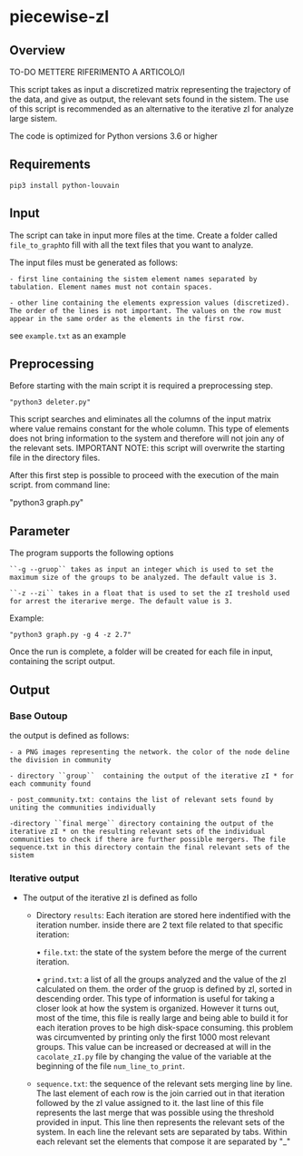 # piecewise-zI

## Overview

TO-DO METTERE RIFERIMENTO A ARTICOLO/I

This script takes as input a discretized matrix representing the trajectory of the data, and give as output, the relevant sets found in the sistem.
The use of this script is recommended as an alternative to the iterative zI for analyze large sistem.

The code is optimized for Python versions 3.6 or higher

## Requirements
```
pip3 install python-louvain
```

## Input
The script can take in input more files at the time. Create a folder called  ``file_to_graph``to fill with all the text files that you want to analyze.

The input files must be generated as follows:

	- first line containing the sistem element names separated by tabulation. Element names must not contain spaces.

	- other line containing the elements expression values ​​(discretized). The order of the lines is not important. The values ​​on the row must appear in the same order as the elements in the first row.

see ``example.txt`` as an example

## Preprocessing

Before starting with the main script it is required a preprocessing step.
```
"python3 deleter.py"
```
This script searches and eliminates all the columns of the input matrix where value remains constant for the whole column. This type of elements does not bring information to the system and therefore will not join any of the relevant sets. IMPORTANT NOTE: this script will overwrite the starting file in the directory files.

After this first step is possible to proceed with the execution of the main script. from command line: 

"python3 graph.py"

## Parameter
The program supports the following options

	``-g --gruop`` takes as input an integer which is used to set the maximum size of the groups to be analyzed. The default value is 3.

	``-z --zi`` takes in a float that is used to set the zI treshold used for arrest the iterarive merge. The default value is 3.

Example:
```
"python3 graph.py -g 4 -z 2.7"
```
Once the run is complete, a folder will be created for each file in input, containing the script output.

## Output
### Base Outoup
the output is defined as follows:

	- a PNG images representing the network. the color of the node deline the division in community

	- directory ``group``  containing the output of the iterative zI * for each community found

	- post_community.txt: contains the list of relevant sets found by uniting the communities individually

	-directory ``final merge`` directory containing the output of the iterative zI * on the resulting relevant sets of the individual communities to check if there are further possible mergers. The file sequence.txt in this directory contain the final relevant sets of the sistem 

### Iterative output
 * The output of  the iterative zI is defined as follo

	- Directory ``results``: Each iteration are stored here indentified with the iteration number.  inside there are 2 text file related to that specific iteration:

		• ``file.txt``: the state of the system before the merge of the current iteration.

		• ``grind.txt``: a list of all the groups analyzed and the value of the zI calculated on them. the order of the gruop is defined by zI, sorted in descending order. This type of information is useful for taking a closer look at how the system is organized. However it turns out, most of the time, this file is really large and being able to build it for each iteration proves to be high disk-space consuming. this problem was circumvented by printing only the first 1000 most relevant groups. This value can be increased or decreased at will in the ``cacolate_zI.py`` file by changing the value of the variable at the beginning of the file ``num_line_to_print``.

	- ``sequence.txt``: the sequence of the relevant sets merging line by line. The last element of each row is the join carried out in that iteration followed by the zI value assigned to it. the last line of this file represents the last merge that was possible using the threshold provided in input. This line then represents the relevant sets of the system. In each line the relevant sets are separated by tabs. Within each relevant set the elements that compose it are separated by "_"

